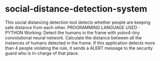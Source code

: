 # social-distance-detection-system
This social distancing detection tool detects whether people are keeping safe distance from each other.
PROGRAMMING LANGUAGE USED : PYTHON
Working:
Detect the humans in the frame with yolov4-tiny convolutional neural network.
Calculate the distance between all the instances of humans detected in the frame.
If this application detects more than 4 people violating the rule, it sends a ALERT message to the security guard who is in-charge of that place.
